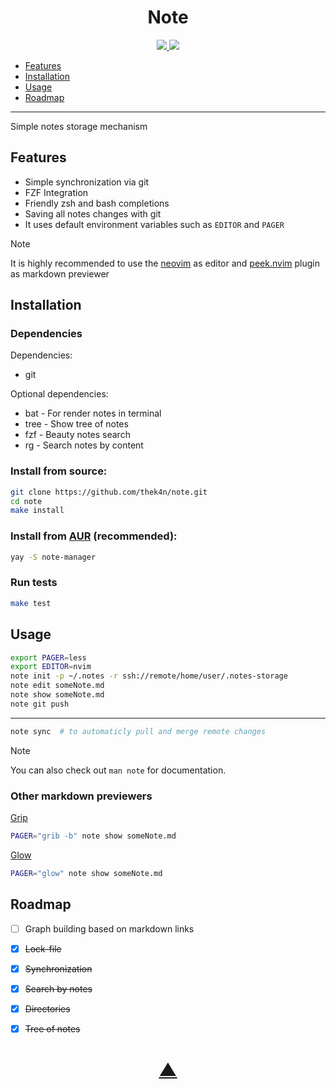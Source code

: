 

<h1 align="center">Note</h1>

<p align="center">
  <a href="https://github.com/TheK4n">
    <img src="https://img.shields.io/github/followers/TheK4n?label=Follow&style=social">
  </a>
  <a href="https://github.com/TheK4n/note">
    <img src="https://img.shields.io/github/stars/TheK4n/note?style=social">
  </a>
</p>

* [Features](#features)
* [Installation](#installation)
* [Usage](#usage)
* [Roadmap](#roadmap)

---

Simple notes storage mechanism

## Features

* Simple synchronization via git
* FZF Integration
* Friendly zsh and bash completions
* Saving all notes changes with git
* It uses default environment variables such as `EDITOR` and `PAGER`


> [!NOTE]
>
> It is highly recommended to use the [neovim](https://github.com/neovim/neovim) as editor and [peek.nvim](https://github.com/toppair/peek.nvim) plugin as markdown previewer


<a id="chapter-1"></a>
## Installation

### Dependencies

Dependencies:
* git

Optional dependencies:
* bat - For render notes in terminal
* tree - Show tree of notes
* fzf - Beauty notes search
* rg - Search notes by content


### Install from source:
```bash
git clone https://github.com/thek4n/note.git
cd note
make install
```

### Install from [AUR](https://aur.archlinux.org/packages/note-manager) (recommended):
```bash
yay -S note-manager
```

### Run tests
```bash
make test
```


## Usage
```bash
export PAGER=less
export EDITOR=nvim
note init -p ~/.notes -r ssh://remote/home/user/.notes-storage
note edit someNote.md
note show someNote.md
note git push
```

---

```bash
note sync  # to automaticly pull and merge remote changes
```

> [!NOTE]
>
> You can also check out `man note` for documentation.


### Other markdown previewers

[Grip](https://github.com/joeyespo/grip)
```bash
PAGER="grib -b" note show someNote.md
```
[Glow](https://github.com/charmbracelet/glow)
```bash
PAGER="glow" note show someNote.md
```

## Roadmap

* [ ] Graph building based on markdown links
* [X] ~~Lock-file~~
* [X] ~~Synchronization~~
* [X] ~~Search by notes~~
* [X] ~~Directories~~
* [X] ~~Tree of notes~~


<h1 align="center"><a href="#top">▲</a></h1>
